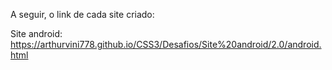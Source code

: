  A seguir, o link de cada site criado:

Site android: https://arthurvini778.github.io/CSS3/Desafios/Site%20android/2.0/android.html